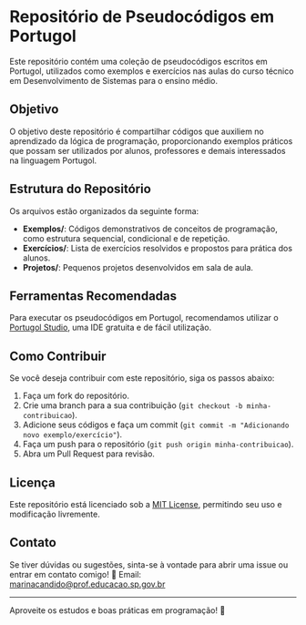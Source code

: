 # Repositório de Pseudocódigos em Portugol

Este repositório contém uma coleção de pseudocódigos escritos em Portugol, utilizados como exemplos e exercícios nas aulas do curso técnico em Desenvolvimento de Sistemas para o ensino médio.

## Objetivo

O objetivo deste repositório é compartilhar códigos que auxiliem no aprendizado da lógica de programação, proporcionando exemplos práticos que possam ser utilizados por alunos, professores e demais interessados na linguagem Portugol.

## Estrutura do Repositório

Os arquivos estão organizados da seguinte forma:
- **Exemplos/**: Códigos demonstrativos de conceitos de programação, como estrutura sequencial, condicional e de repetição.
- **Exercícios/**: Lista de exercícios resolvidos e propostos para prática dos alunos.
- **Projetos/**: Pequenos projetos desenvolvidos em sala de aula.

## Ferramentas Recomendadas

Para executar os pseudocódigos em Portugol, recomendamos utilizar o [Portugol Studio](https://github.com/UNIVALI-LITE/Portugol-Studio), uma IDE gratuita e de fácil utilização.

## Como Contribuir

Se você deseja contribuir com este repositório, siga os passos abaixo:
1. Faça um fork do repositório.
2. Crie uma branch para a sua contribuição (`git checkout -b minha-contribuicao`).
3. Adicione seus códigos e faça um commit (`git commit -m "Adicionando novo exemplo/exercício"`).
4. Faça um push para o repositório (`git push origin minha-contribuicao`).
5. Abra um Pull Request para revisão.

## Licença

Este repositório está licenciado sob a [MIT License](LICENSE), permitindo seu uso e modificação livremente.

## Contato

Se tiver dúvidas ou sugestões, sinta-se à vontade para abrir uma issue ou entrar em contato comigo!
📧 Email: [marinacandido@prof.educacao.sp.gov.br](mailto:marinacandido@prof.educacao.sp.gov.br)


---

Aproveite os estudos e boas práticas em programação! 🚀
